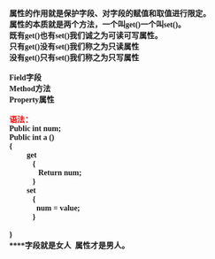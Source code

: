 <html>

<head>
<meta http-equiv=Content-Type content="text/html; charset=gb2312">
<meta name=Generator content="Microsoft Word 15 (filtered)">
<style>
<!--
 /* Font Definitions */
 @font-face
	{font-family:宋体;
	panose-1:2 1 6 0 3 1 1 1 1 1;}
@font-face
	{font-family:"Cambria Math";
	panose-1:2 4 5 3 5 4 6 3 2 4;}
@font-face
	{font-family:Calibri;
	panose-1:2 15 5 2 2 2 4 3 2 4;}
@font-face
	{font-family:"\@宋体";
	panose-1:2 1 6 0 3 1 1 1 1 1;}
 /* Style Definitions */
 p.MsoNormal, li.MsoNormal, div.MsoNormal
	{margin:0cm;
	margin-bottom:.0001pt;
	text-align:justify;
	text-justify:inter-ideograph;
	font-size:10.5pt;
	font-family:"Calibri","sans-serif";}
.MsoChpDefault
	{font-family:"Calibri","sans-serif";}
 /* Page Definitions */
 @page WordSection1
	{size:595.3pt 841.9pt;
	margin:72.0pt 90.0pt 72.0pt 90.0pt;
	layout-grid:15.6pt;}
div.WordSection1
	{page:WordSection1;}
-->
</style>

</head>

<body lang=ZH-CN style='text-justify-trim:punctuation'>

<div class=WordSection1 style='layout-grid:15.6pt'>

<p class=MsoNormal><b><span style='font-family:宋体'>属性的作用就是保护字段、对字段的赋值和取值进行限定。</span></b></p>

<p class=MsoNormal><b><span style='font-family:宋体'>属性的本质就是两个方法，一个叫</span><span
lang=EN-US>get()</span></b><b><span style='font-family:宋体'>一个叫</span><span
lang=EN-US>set()</span></b><b><span style='font-family:宋体'>。</span></b></p>

<p class=MsoNormal><b><span style='font-family:宋体'>既有</span><span lang=EN-US>get()</span></b><b><span
style='font-family:宋体'>也有</span><span lang=EN-US>set()</span></b><b><span
style='font-family:宋体'>我们诚之为可读可写属性。</span></b></p>

<p class=MsoNormal><b><span style='font-family:宋体'>只有</span><span lang=EN-US>get()</span></b><b><span
style='font-family:宋体'>没有</span><span lang=EN-US>set()</span></b><b><span
style='font-family:宋体'>我们称之为只读属性</span></b></p>

<p class=MsoNormal><b><span style='font-family:宋体'>没有</span><span lang=EN-US>get()</span></b><b><span
style='font-family:宋体'>只有</span><span lang=EN-US>set()</span></b><b><span
style='font-family:宋体'>我们称之为只写属性</span></b></p>

<p class=MsoNormal><b><span lang=EN-US>&nbsp;</span></b></p>

<p class=MsoNormal><b><span lang=EN-US>Field</span></b><b><span
style='font-family:宋体'>字段</span></b></p>

<p class=MsoNormal><b><span lang=EN-US>Method</span></b><b><span
style='font-family:宋体'>方法</span></b></p>

<p class=MsoNormal><b><span lang=EN-US>Property</span></b><b><span
style='font-family:宋体'>属性</span></b></p>

<p class=MsoNormal><b><span lang=EN-US>&nbsp;</span></b></p>

<p class=MsoNormal><b><span style='font-family:宋体;color:red'>语法：</span></b></p>

<p class=MsoNormal><b><span lang=EN-US>Public int num;</span></b></p>

<p class=MsoNormal><b><span lang=EN-US>Public int a ()</span></b></p>

<p class=MsoNormal><b><span lang=EN-US>{</span></b></p>

<p class=MsoNormal><b><span lang=EN-US>&nbsp;&nbsp;&nbsp;&nbsp;&nbsp;&nbsp;&nbsp;&nbsp; get</span></b></p>

<p class=MsoNormal style='margin-left:31.5pt'><b><span lang=EN-US>{</span></b></p>

<p class=MsoNormal style='margin-left:31.5pt'><b><span lang=EN-US>&nbsp;&nbsp; Return
num;</span></b></p>

<p class=MsoNormal style='margin-left:31.5pt'><b><span lang=EN-US>}</span></b></p>

<p class=MsoNormal><b><span lang=EN-US>&nbsp;&nbsp;&nbsp;&nbsp;&nbsp;&nbsp;&nbsp;&nbsp; set</span></b></p>

<p class=MsoNormal style='margin-left:31.5pt'><b><span lang=EN-US>{</span></b></p>

<p class=MsoNormal style='margin-left:31.5pt'><b><span lang=EN-US>&nbsp;&nbsp;num
= value;</span></b></p>

<p class=MsoNormal style='margin-left:31.5pt'><b><span lang=EN-US>}</span></b></p>

<p class=MsoNormal style='margin-left:31.5pt'><b><span lang=EN-US>&nbsp;</span></b></p>

<p class=MsoNormal><b><span lang=EN-US>}</span></b></p>

<p class=MsoNormal><b><span lang=EN-US>****</span></b><b><span
style='font-family:宋体'>字段就是女人</span><span lang=EN-US>&nbsp; </span></b><b><span
style='font-family:宋体'>属性才是男人。</span></b></p>

</div>

</body>

</html>
